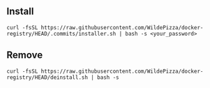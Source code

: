 Install
---------

```
curl -fsSL https://raw.githubusercontent.com/WildePizza/docker-registry/HEAD/.commits/installer.sh | bash -s <your_password>
```

Remove
---------

```
curl -fsSL https://raw.githubusercontent.com/WildePizza/docker-registry/HEAD/deinstall.sh | bash -s
```

